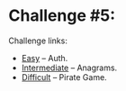 # Challenge #5:

Challenge links:

- [Easy](https://www.reddit.com/r/dailyprogrammer/comments/pnhyn/2122012_challenge_5_easy/) – Auth.
- [Intermediate](https://www.reddit.com/r/dailyprogrammer/comments/pnhtj/2132012_challenge_5_intermediate/) – Anagrams.
- [Difficult](https://www.reddit.com/r/dailyprogrammer/comments/pniaw/2132012_challenge_5_difficult/) – Pirate Game.
